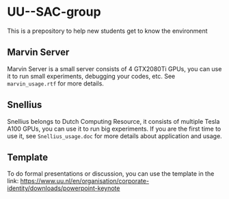 # UU--SAC-group
This is a prepository to help new students get to know the environment

Marvin Server
------------------------------
Marvin Server is a small server consists of 4 GTX2080Ti GPUs, you can use it to run small experiments, debugging your codes, etc. 
See <code>marvin_usage.rtf</code> for more details.

Snellius
------------------------------------
Snellius belongs to Dutch Computing Resource, it consists of multiple Tesla A100 GPUs, you can use it to run big experiments. If you are the first time to use it, see <code>Snellius_usage.doc</code> for more details about application and usage.

Template
----------------------
To do formal presentations or discussion, you can use the template in the link: https://www.uu.nl/en/organisation/corporate-identity/downloads/powerpoint-keynote 


